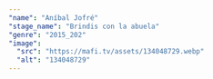 ```yaml
---
"name": "Aníbal Jofré"
"stage_name": "Brindis con la abuela"
"genre": "2015_202"
"image":
  "src": "https://mafi.tv/assets/134048729.webp"
  "alt": "134048729"
---
```

